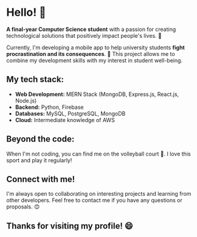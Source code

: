 # Hello! 👋

**A final-year Computer Science student** with a passion for creating technological solutions that positively impact people's lives. 🚀

Currently, I'm developing a mobile app to help university students **fight procrastination and its consequences**. 💪 This project allows me to combine my development skills with my interest in student well-being.

## My tech stack:

* **Web Development:**  MERN Stack (MongoDB, Express.js, React.js, Node.js)
* **Backend:** Python, Firebase
* **Databases:** MySQL, PostgreSQL, MongoDB
* **Cloud:**  Intermediate knowledge of AWS

## Beyond the code:

When I'm not coding, you can find me on the volleyball court 🏐. I love this sport and play it regularly!

## Connect with me!

I'm always open to collaborating on interesting projects and learning from other developers. Feel free to contact me if you have any questions or proposals. 😊

## Thanks for visiting my profile! 😄
